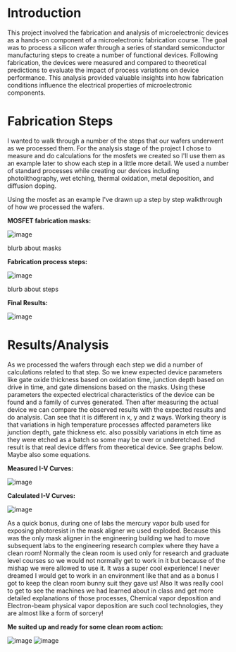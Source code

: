 # Introduction
This project involved the fabrication and analysis of microelectronic devices as a hands-on component of a microelectronic fabrication course. The goal was to process a silicon wafer through a series of standard semiconductor manufacturing steps to create a number of functional devices. Following fabrication, the devices were measured and compared to theoretical predictions to evaluate the impact of process variations on device performance. This analysis provided valuable insights into how fabrication conditions influence the electrical properties of microelectronic components.

# Fabrication Steps
I wanted to walk through a number of the steps that our wafers underwent as we processed them. For the analysis stage of the project I chose to measure and do calculations for the mosfets we created so I'll use them as an example later to show each step in a little more detail. We used a number of standard processes while creating our devices including photolithography, wet etching, thermal oxidation, metal deposition, and diffusion doping.

Using the mosfet as an example I've drawn up a step by step walkthrough of how we processed the wafers.

**MOSFET fabrication masks:**

![image](https://github.com/user-attachments/assets/020e9d53-dc97-4b46-8eaa-42643ba14d14)

blurb about masks

**Fabrication process steps:**

![image](https://github.com/user-attachments/assets/5ad19e2a-caaf-4439-9147-fa9ebe5b2b76)

blurb about steps

**Final Results:**

![image](https://github.com/user-attachments/assets/0bd65125-b19f-42b2-9739-1383364a9ba0)


# Results/Analysis
As we processed the wafers through each step we did a number of calculations related to that step. So we knew expected device parameters like gate oxide thickness based on oxidation time, junction depth based on drive in time, and gate dimensions based on the masks. Using these parameters the expected electrical characteristics of the device can be found and a family of curves generated. Then after measuring the actual device we can compare the observed results with the expected results and do analysis. Can see that it is different in x, y and z ways. Working theory is that variations in high temperature processes affected parameters like junction depth, gate thickness etc. also possibly variations in etch time as they were etched as a batch so some may be over or underetched. End result is that real device differs from theoretical device. See graphs below. Maybe also some equations.

**Measured I-V Curves:**

![image](https://github.com/user-attachments/assets/ff0bf9f4-a59f-40a5-add1-7f199168f404)

**Calculated I-V Curves:**

![image](https://github.com/user-attachments/assets/8c5d6eac-58d4-4bbc-8d30-77e866bce664)


As a quick bonus, during one of labs the mercury vapor bulb used for exposing photoresist in the mask aligner we used exploded. Because this was the only mask aligner in the engineering building we had to move subsequent labs to the engineering research complex where they have a clean room! Normally the clean room is used only for research and graduate level courses so we would not normally get to work in it but because of the mishap we were allowed to use it. It was a super cool experience! I never dreamed I would get to work in an environment like that and as a bonus I got to keep the clean room bunny suit they gave us! Also It was really cool to get to see the machines we had learned about in class and get more detailed explanations of those processes, Chemical vapor deposition and Electron-beam physical vapor deposition are such cool technologies, they are almost like a form of sorcery!

**Me suited up and ready for some clean room action:**


![image](https://github.com/user-attachments/assets/8f669888-613a-46d7-a9b7-795eef99d4ec)
![image](https://github.com/user-attachments/assets/ff5d8bc6-8b58-4868-bef0-4dd6b6403e78)
